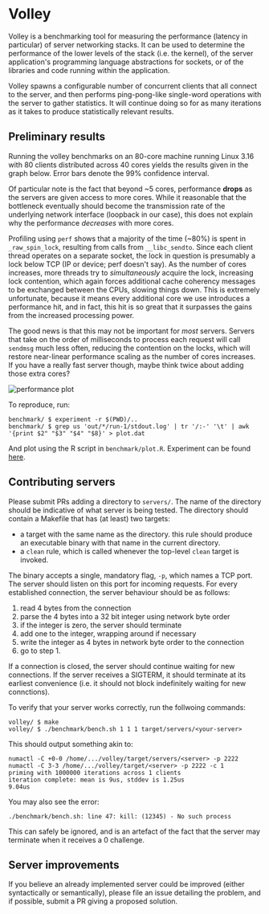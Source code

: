 # Volley

Volley is a benchmarking tool for measuring the performance (latency in
particular) of server networking stacks. It can be used to determine the
performance of the lower levels of the stack (i.e. the kernel), of the
server application's programming language abstractions for sockets, or
of the libraries and code running within the application.

Volley spawns a configurable number of concurrent clients that all
connect to the server, and then performs ping-pong-like single-word
operations with the server to gather statistics. It will continue doing
so for as many iterations as it takes to produce statistically relevant
results.

## Preliminary results

Running the volley benchmarks on an 80-core machine running Linux 3.16
with 80 clients distributed across 40 cores yields the results given in
the graph below. Error bars denote the 99% confidence interval.

Of particular note is the fact that beyond ~5 cores, performance
**drops** as the servers are given access to more cores.  While it
reasonable that the bottleneck eventually should become the transmission
rate of the underlying network interface (loopback in our case), this
does not explain why the performance *decreases* with more cores.

Profiling using `perf` shows that a majority of the time (~80%) is spent
in `_raw_spin_lock`, resulting from calls from `__libc_sendto`. Since
each client thread operates on a separate socket, the lock in question
is presumably a lock below TCP (IP or device; perf doesn't say). As the
number of cores increases, more threads try to *simultaneously* acquire
the lock, increasing lock contention, which again forces additional
cache coherency messages to be exchanged between the CPUs, slowing
things down. This is extremely unfortunate, because it means every
additional core we use introduces a performance hit, and in fact, this
hit is so great that it surpasses the gains from the increased
processing power.

The good news is that this may not be important for *most* servers.
Servers that take on the order of milliseconds to process each request
will call `sendmsg` much less often, reducing the contention on the
locks, which will restore near-linear performance scaling as the number
of cores increases. If you have a really fast server though, maybe think
twice about adding those extra cores?

![performance plot](https://cdn.rawgit.com/jonhoo/volley/05c1a477b85d46f72016c35b2271cb3bad3fb982/benchmark/perf.png)

To reproduce, run:

```
benchmark/ $ experiment -r $(PWD)/..
benchmark/ $ grep us 'out/*/run-1/stdout.log' | tr '/:-' '\t' | awk '{print $2" "$3" "$4" "$8}' > plot.dat
```

And plot using the R script in `benchmark/plot.R`. Experiment can be
found [here](https://github.com/jonhoo/experiment).


## Contributing servers

Please submit PRs adding a directory to `servers/`. The name of the
directory should be indicative of what server is being tested. The
directory should contain a Makefile that has (at least) two targets:

  - a target with the same name as the directory. this rule should
    produce an executable binary with that name in the current
    directory.
  - a `clean` rule, which is called whenever the top-level `clean`
    target is invoked.

The binary accepts a single, mandatory flag, `-p`, which names a TCP
port. The server should listen on this port for incoming requests. For
every established connection, the server behaviour should be as follows:

  1. read 4 bytes from the connection
  2. parse the 4 bytes into a 32 bit integer using network byte order
  3. if the integer is zero, the server should terminate
  4. add one to the integer, wrapping around if necessary
  5. write the integer as 4 bytes in network byte order to the connection
  6. go to step 1.

If a connection is closed, the server should continue waiting for new
connections. If the server receives a SIGTERM, it should terminate at
its earliest convenience (i.e. it should not block indefinitely waiting
for new connctions).

To verify that your server works correctly, run the follwoing commands:

```
volley/ $ make
volley/ $ ./benchmark/bench.sh 1 1 1 target/servers/<your-server>
```

This should output something akin to:

```
numactl -C +0-0 /home/.../volley/target/servers/<server> -p 2222
numactl -C 3-3 /home/.../volley/target/<server> -p 2222 -c 1
priming with 1000000 iterations across 1 clients
iteration complete: mean is 9us, stddev is 1.25us
9.04us
```

You may also see the error:

```
./benchmark/bench.sh: line 47: kill: (12345) - No such process
```

This can safely be ignored, and is an artefact of the fact that the
server may terminate when it receives a 0 challenge.

## Server improvements

If you believe an already implemented server could be improved (either
syntactically or semantically), please file an issue detailing the
problem, and if possible, submit a PR giving a proposed solution.

